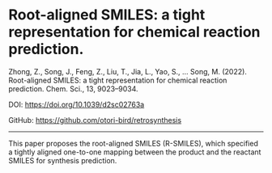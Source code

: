 # Root-aligned SMILES: a tight representation for chemical reaction prediction.

Zhong, Z., Song, J., Feng, Z., Liu, T., Jia, L., Yao, S., … Song, M. (2022). Root-aligned SMILES: a tight representation for chemical reaction prediction. Chem. Sci., 13, 9023–9034.

DOI: https://doi.org/10.1039/d2sc02763a

GitHub: https://github.com/otori-bird/retrosynthesis

---

This paper proposes the root-aligned SMILES (R-SMILES), 
which specified a tightly aligned one-to-one mapping between the product and
the reactant SMILES for synthesis prediction.